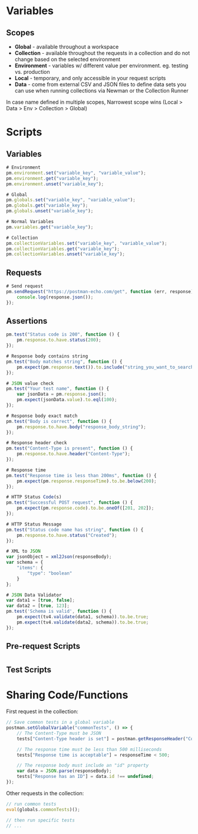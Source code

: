 # Variables

## Scopes

- **Global** - available throughout a workspace
- **Collection** - available throughout the requests in a collection and do not change based on the selected environment
- **Environment** - variables w/ different value per environment. eg. testing vs. production
- **Local** - temporary, and only accessible in your request scripts
- **Data** - come from external CSV and JSON files to define data sets you can use when running collections via Newman or the Collection Runner

In case name defined in multiple scopes, Narrowest scope wins (Local > Data > Env > Collection > Global)

# Scripts

## Variables

```javascript
# Environment
pm.environment.set("variable_key", "variable_value");
pm.environment.get("variable_key");       
pm.environment.unset("variable_key");

# Global
pm.globals.set("variable_key", "variable_value");
pm.globals.get("variable_key");             
pm.globals.unset("variable_key");

# Normal Variables
pm.variables.get("variable_key");

# Collection
pm.collectionVariables.set("variable_key", "variable_value");
pm.collectionVariables.get("variable_key");
pm.collectionVariables.unset("variable_key");
```



## Requests

```javascript
# Send request
pm.sendRequest("https://postman-echo.com/get", function (err, response) {
    console.log(response.json());
});
```

## Assertions

```javascript
pm.test("Status code is 200", function () {
    pm.response.to.have.status(200);
});

# Response body contains string
pm.test("Body matches string", function () {
    pm.expect(pm.response.text()).to.include("string_you_want_to_search");
});

# JSON value check
pm.test("Your test name", function () {
    var jsonData = pm.response.json();
    pm.expect(jsonData.value).to.eql(100);
});

# Response body exact match
pm.test("Body is correct", function () {
    pm.response.to.have.body("response_body_string");
});

# Response header check
pm.test("Content-Type is present", function () {
    pm.response.to.have.header("Content-Type");
});

# Response time
pm.test("Response time is less than 200ms", function () {
    pm.expect(pm.response.responseTime).to.be.below(200);
});

# HTTP Status Code(s)
pm.test("Successful POST request", function () {
    pm.expect(pm.response.code).to.be.oneOf([201, 202]);
});

# HTTP Status Message
pm.test("Status code name has string", function () {
    pm.response.to.have.status("Created");
});

# XML to JSON
var jsonObject = xml2Json(responseBody);
var schema = {
    "items": {
        "type": "boolean"
    }
};

# JSON Data Validator
var data1 = [true, false];
var data2 = [true, 123];
pm.test('Schema is valid', function () {
    pm.expect(tv4.validate(data1, schema)).to.be.true;
    pm.expect(tv4.validate(data2, schema)).to.be.true;
});
```



## Pre-request Scripts

# 

## Test Scripts



# Sharing Code/Functions

First request in the collection:

```javascript
// Save common tests in a global variable
postman.setGlobalVariable("commonTests", () => {
    // The Content-Type must be JSON
    tests["Content-Type header is set"] = postman.getResponseHeader("Content-Type") === "application/json";

    // The response time must be less than 500 milliseconds
    tests["Response time is acceptable"] = responseTime < 500;

    // The response body must include an "id" property
    var data = JSON.parse(responseBody);
    tests["Response has an ID"] = data.id !== undefined;
});
```

Other requests in the collection:

```javascript
// run common tests
eval(globals.commonTests)();

// then run specific tests
// ...
```

